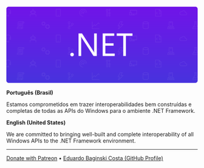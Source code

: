 [patreon]: https://www.patreon.com/eduardobcosta
[another_profile]: https://www.github.com/eduardobaginskicosta

![DOTNET Banner](assets/dotnet_banner_modern.png)

**Português (Brasil)**

Estamos comprometidos em trazer interoperabilidades bem construídas e completas de todas as APIs do Windows para o ambiente .NET Framework.

**English (United States)**

We are committed to bringing well-built and complete interoperability of all Windows APIs to the .NET Framework environment.

---

[Donate with Patreon][patreon] •
[Eduardo Baginski Costa (GitHub Profile)][another_profile]
